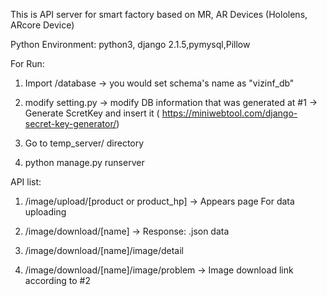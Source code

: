 This is API server for smart factory based on MR, AR Devices (Hololens, ARcore Device)

Python Environment:
python3, django 2.1.5,pymysql,Pillow

For Run:
1. Import /database
-> you would set schema's name as "vizinf_db"

2. modify setting.py
-> modify DB information that was generated at #1
-> Generate ScretKey and insert it ( https://miniwebtool.com/django-secret-key-generator/)

3. Go to temp_server/ directory

4. python manage.py runserver

API list:
1. /image/upload/[product or product_hp]
-> Appears page For data uploading

2. /image/download/[name]
-> Response: .json data

3. /image/download/[name]/image/detail
4. /image/download/[name]/image/problem
-> Image download link according to #2

